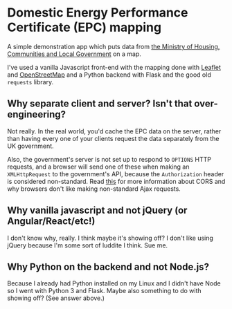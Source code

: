 # Domestic Energy Performance Certificate (EPC) mapping

A simple demonstration app which puts data from
[the Ministry of Housing, Communities and Local Government](https://epc.opendatacommunities.org/docs/api/domestic) on a map.

I've used a vanilla Javascript front-end with the mapping done with [Leaflet](https://leafletjs.com/) and [OpenStreetMap](https://www.openstreetmap.org/#map=6/54.910/-3.432) and a Python backend with Flask and the good old `requests` library.

## Why separate client and server? Isn't that over-engineering?

Not really. In the real world, you'd cache the EPC data on the server, rather than having every one of your clients request the data separately from the UK government.

Also, the government's server is not set up to respond to `OPTIONS` HTTP requests, and a browser will send one of these when making an `XMLHttpRequest` to the government's API, because the `Authorization` header is considered non-standard. Read [this](https://stackoverflow.com/a/40373949/2071807) for more information about CORS and why browsers don't like making non-standard Ajax requests.

## Why vanilla javascript and not jQuery (or Angular/React/etc!)

I don't know why, really. I think maybe it's showing off? I don't like using jQuery because I'm some sort of luddite I think. Sue me.

## Why Python on the backend and not Node.js?

Because I already had Python installed on my Linux and I didn't have Node so I went with Python 3 and Flask. Maybe also something to do with showing off? (See answer above.)
